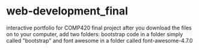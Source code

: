 # web-development_final
interactive portfolio for COMP420 final project
after you download the files on to your computer, add two folders: bootstrap code in a folder simply called "bootstrap"
and font awesome in a folder called font-awesome-4.7.0

